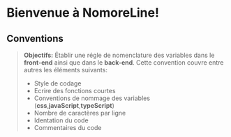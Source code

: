 Bienvenue à NomoreLine!
=======================

Conventions
-------------

>**Objectifs:**
>  Établir une régle de nomenclature des variables dans le **front-end** ainsi que dans le **back-end**. Cette convention couvre entre autres les éléments suivants:
> - Style de codage
> - Ecrire des fonctions courtes
> - Conventions de nommage des variables (**css**,**javaScript**,**typeScript**)
> - Nombre de caractères par ligne
> - Identation du code
> - Commentaires du code


